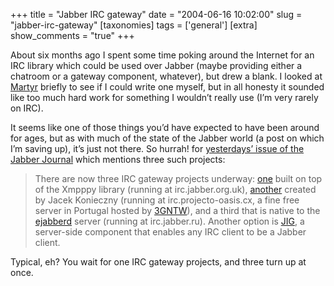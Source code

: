 +++
title = "Jabber IRC gateway"
date = "2004-06-16 10:02:00"
slug = "jabber-irc-gateway"
[taxonomies]
tags = ['general']
[extra]
show_comments = "true"
+++

About six months ago I spent some time poking around the Internet for an IRC library which could be used over Jabber (maybe providing either a chatroom or a gateway component, whatever), but drew a blank. I looked at [Martyr](http://martyr.sourceforge.net/ "A Java IRC Library") briefly to see if I could write one myself, but in all honesty it sounded like too much hard work for something I wouldn’t really use (I’m very rarely on IRC).

It seems like one of those things you’d have expected to have been around for ages, but as with much of the state of the Jabber world (a post on which I’m saving up), it’s just not there. So hurrah! for [yesterdays’ issue of the Jabber Journal](http://www.jabber.org/journal/2004-06-15.php) which mentions three such projects:

> There are now three IRC gateway projects underway: [one](http://xmpppy.sourceforge.net/irc/) built on top of the Xmpppy library (running at irc.jabber.org.uk), [another](http://www.jabberstudio.org/projects/jjigw/project/view.php) created by Jacek Konieczny (running at irc.projecto-oasis.cx, a fine free server in Portugal hosted by [3GNTW](http://www.3gnt.net/)), and a third that is native to the [ejabberd](http://ejabberd.jabberstudio.org/) server (running at irc.jabber.ru). Another option is [JIG](http://jig.jabberstudio.org/), a server-side component that enables any IRC client to be a Jabber client.

Typical, eh? You wait for one IRC gateway projects, and three turn up at once.
